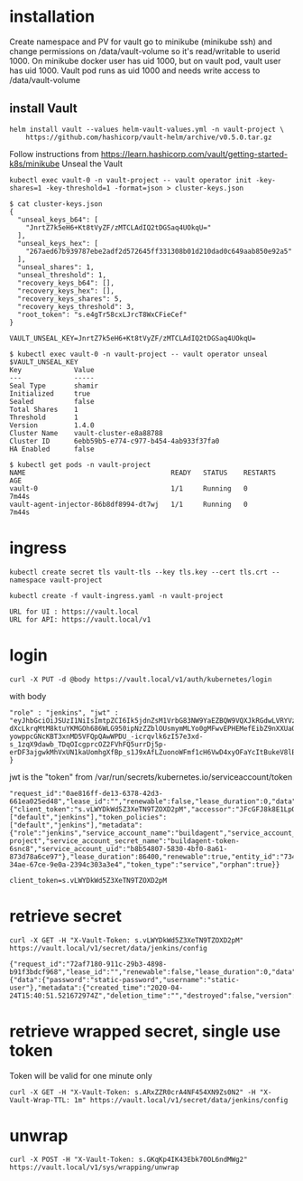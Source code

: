# installation
Create namespace and PV for vault
go to minikube (minikube ssh) and change permissions on /data/vault-volume so it's read/writable to userid 1000.
On minikube docker user has uid 1000, but on vault pod, vault user has uid 1000. Vault pod runs as uid 1000 and needs write access to /data/vault-volume

## install Vault
```
helm install vault --values helm-vault-values.yml -n vault-project \
    https://github.com/hashicorp/vault-helm/archive/v0.5.0.tar.gz
```
Follow instructions from https://learn.hashicorp.com/vault/getting-started-k8s/minikube 
Unseal the Vault
```
kubectl exec vault-0 -n vault-project -- vault operator init -key-shares=1 -key-threshold=1 -format=json > cluster-keys.json

$ cat cluster-keys.json
{
  "unseal_keys_b64": [
    "JnrtZ7k5eH6+Kt8tVyZF/zMTCLAdIQ2tDGSaq4UOkqU="
  ],
  "unseal_keys_hex": [
    "267aed67b939787ebe2adf2d572645ff331308b01d210dad0c649aab850e92a5"
  ],
  "unseal_shares": 1,
  "unseal_threshold": 1,
  "recovery_keys_b64": [],
  "recovery_keys_hex": [],
  "recovery_keys_shares": 5,
  "recovery_keys_threshold": 3,
  "root_token": "s.e4gTr58cxLJrcT8WxCFieCef"
}

VAULT_UNSEAL_KEY=JnrtZ7k5eH6+Kt8tVyZF/zMTCLAdIQ2tDGSaq4UOkqU=

$ kubectl exec vault-0 -n vault-project -- vault operator unseal $VAULT_UNSEAL_KEY
Key             Value
---             -----
Seal Type       shamir
Initialized     true
Sealed          false
Total Shares    1
Threshold       1
Version         1.4.0
Cluster Name    vault-cluster-e8a88788
Cluster ID      6ebb59b5-e774-c977-b454-4ab933f37fa0
HA Enabled      false

$ kubectl get pods -n vault-project
NAME                                    READY   STATUS    RESTARTS   AGE
vault-0                                 1/1     Running   0          7m44s
vault-agent-injector-86b8df8994-dt7wj   1/1     Running   0          7m44s

```

# ingress
```
kubectl create secret tls vault-tls --key tls.key --cert tls.crt --namespace vault-project

kubectl create -f vault-ingress.yaml -n vault-project

URL for UI : https://vault.local
URL for API: https://vault.local/v1
```


# login 
```
curl -X PUT -d @body https://vault.local/v1/auth/kubernetes/login
```
with body
```
"role" : "jenkins", "jwt" : "eyJhbGciOiJSUzI1NiIsImtpZCI6Ik5jdnZsM1VrbG83NW9YaEZBQW9VQXJkRGdwLVRYVzJhLU11VnRWVEhVUDAifQ.eyJpc3MiOiJrdWJlcm5ldGVzL3NlcnZpY2VhY2NvdW50Iiwia3ViZXJuZXRlcy5pby9zZXJ2aWNlYWNjb3VudC9uYW1lc3BhY2UiOiJqZW5raW5zLXByb2plY3QiLCJrdWJlcm5ldGVzLmlvL3NlcnZpY2VhY2NvdW50L3NlY3JldC5uYW1lIjoiYnVpbGRhZ2VudC10b2tlbi02c25jOCIsImt1YmVybmV0ZXMuaW8vc2VydmljZWFjY291bnQvc2VydmljZS1hY2NvdW50Lm5hbWUiOiJidWlsZGFnZW50Iiwia3ViZXJuZXRlcy5pby9zZXJ2aWNlYWNjb3VudC9zZXJ2aWNlLWFjY291bnQudWlkIjoiYjhiNTQ4MDctNTgzMC00YmYwLThhNjEtODczZDc4YTZjZTk3Iiwic3ViIjoic3lzdGVtOnNlcnZpY2VhY2NvdW50OmplbmtpbnMtcHJvamVjdDpidWlsZGFnZW50In0.ltjf1ALc85Acsb9sqJVazoGYzsgvsaRItmEhCNAtY4QU2XN9DkfObQO3l_obullBibyi_QO5wl9rMYHZBNO-dXcLkrqMtM8ktuYKMGOh686WLG950ipNzZZblOUsmymMLYo0gMFwvEPHEMefEibZ9nXXUaOp9APlQjzp7-yowppcGNcKBT3xnMD5VFQpQAwWPDU_-icrqvlk6zI57e3xd-s_1zqX9dawb_TDqOIcgprcOZ2FVhFQ5urrDj5p-erDF3ajgwkMhVxUN1kaUomhgXfBp_s1J9xAfLZuonoWFmf1cH6VwD4xyOFaYcItBukeV8lB_wCt6O4BQRteUOH03Q" }
```
jwt is the "token" from /var/run/secrets/kubernetes.io/serviceaccount/token
```
"request_id":"0ae816ff-de13-6378-42d3-661ea025ed48","lease_id":"","renewable":false,"lease_duration":0,"data":null,"wrap_info":null,"warnings":null,"auth":{"client_token":"s.vLWYDkWd5Z3XeTN9TZOXD2pM","accessor":"JFcGFJ8k8E1LpQpAEo9NoNSW","policies":["default","jenkins"],"token_policies":["default","jenkins"],"metadata":{"role":"jenkins","service_account_name":"buildagent","service_account_namespace":"jenkins-project","service_account_secret_name":"buildagent-token-6snc8","service_account_uid":"b8b54807-5830-4bf0-8a61-873d78a6ce97"},"lease_duration":86400,"renewable":true,"entity_id":"73474dfd-34ae-67ce-9e0a-2394c303a3e4","token_type":"service","orphan":true}}
```
```
client_token=s.vLWYDkWd5Z3XeTN9TZOXD2pM
```
# retrieve secret
```
curl -X GET -H "X-Vault-Token: s.vLWYDkWd5Z3XeTN9TZOXD2pM" https://vault.local/v1/secret/data/jenkins/config
```
```
{"request_id":"72af7180-911c-29b3-4898-b91f3bdcf968","lease_id":"","renewable":false,"lease_duration":0,"data":{"data":{"password":"static-password","username":"static-user"},"metadata":{"created_time":"2020-04-24T15:40:51.521672974Z","deletion_time":"","destroyed":false,"version":1}},"wrap_info":null,"warnings":null,"auth":null}
```


# retrieve wrapped secret, single use token
Token will be valid for one minute only
```
curl -X GET -H "X-Vault-Token: s.ARxZZR0crA4NF454XN9Zs0N2" -H "X-Vault-Wrap-TTL: 1m" https://vault.local/v1/secret/data/jenkins/config
```

# unwrap
```
curl -X POST -H "X-Vault-Token: s.GKqKp4IK43Ebk70OL6ndMWg2" https://vault.local/v1/sys/wrapping/unwrap
```

